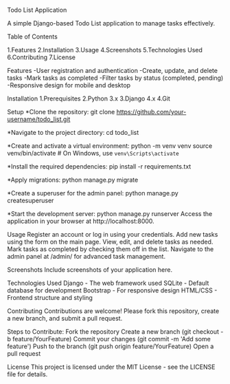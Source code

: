 Todo List Application

A simple Django-based Todo List application to manage tasks effectively.

Table of Contents

1.Features
2.Installation
3.Usage
4.Screenshots
5.Technologies Used
6.Contributing
7.License

Features
-User registration and authentication
-Create, update, and delete tasks
-Mark tasks as completed
-Filter tasks by status (completed, pending)
-Responsive design for mobile and desktop


Installation
1.Prerequisites
2.Python 3.x
3.Django 4.x
4.Git


Setup
*Clone the repository:
git clone https://github.com/your-username/todo_list.git

*Navigate to the project directory:
cd todo_list

*Create and activate a virtual environment:
python -m venv venv
source venv/bin/activate   # On Windows, use `venv\Scripts\activate`

*Install the required dependencies:
pip install -r requirements.txt

*Apply migrations:
python manage.py migrate

*Create a superuser for the admin panel:
python manage.py createsuperuser

*Start the development server:
python manage.py runserver
Access the application in your browser at http://localhost:8000.


Usage
Register an account or log in using your credentials.
Add new tasks using the form on the main page.
View, edit, and delete tasks as needed.
Mark tasks as completed by checking them off in the list.
Navigate to the admin panel at /admin/ for advanced task management.

Screenshots
Include screenshots of your application here.

Technologies Used
Django - The web framework used
SQLite - Default database for development
Bootstrap - For responsive design
HTML/CSS - Frontend structure and styling

Contributing
Contributions are welcome! Please fork this repository, create a new branch, and submit a pull request.

Steps to Contribute:
Fork the repository
Create a new branch (git checkout -b feature/YourFeature)
Commit your changes (git commit -m 'Add some feature')
Push to the branch (git push origin feature/YourFeature)
Open a pull request

License
This project is licensed under the MIT License - see the LICENSE file for details.
